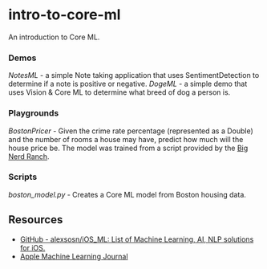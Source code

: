 # intro-to-core-ml
An introduction to Core ML.

### Demos
*NotesML* - a simple Note taking application that uses SentimentDetection to determine if a note is positive or negative.
*DogeML* - a simple demo that uses Vision & Core ML to determine what breed of dog a person is.

### Playgrounds
*BostonPricer* - Given the crime rate percentage (represented as a Double) and the number of rooms a house may have, predict how much will the house price be. The model was trained from a script provided by the [Big Nerd Ranch](https://www.bignerdranch.com/blog/machine-learning-in-ios-using-core-ml/).

### Scripts
*boston_model.py* - Creates a Core ML model from Boston housing data.

## Resources
- [GitHub - alexsosn/iOS_ML: List of Machine Learning, AI, NLP solutions for iOS.](https://github.com/alexsosn/iOS_ML)
- [Apple Machine Learning Journal](https://machinelearning.apple.com)